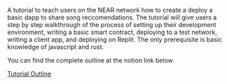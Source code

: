 A tutorial to teach users on the NEAR network how to create a deploy a basic dapp to share song reccomendations.  The tutorial will give users a step by step walkthrough of the process of setting up their development environment, writing a basic smart contract, deploying to a test network, writing a client app, and deploying on Replit.  The only prerequisite is basic knowledge of javascript and rust.

You can find the complete outline at the notion link below

[Tutorial Outline](https://antony-ss.notion.site/Song-Share-on-NEAR-7dcaf127a857465382b635d8ec69162b)
